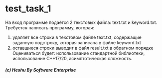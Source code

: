 # test_task_1

На вход программе подаётся 2 текстовых файла: text.txt и keyword.txt.
Требуется написать программу, которая:
1) удаляет все строки в текстовом файле text.txt, содержащие заданную подстроку, которая записана в файле keyword.txt
2) оставшиеся строки выводит в файл result.txt в обратном порядке
Оцениваться будет: использование стандартной библиотеки, использование C++17/20, асимптотическая сложность.

##### (c) Heshu By Software Enterprise
